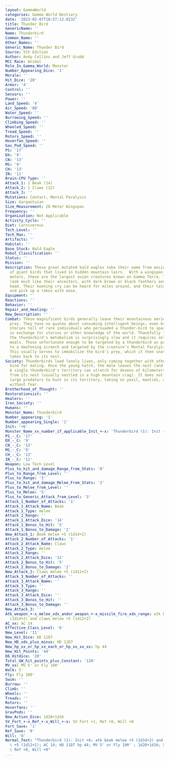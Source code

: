 ```yaml
---
layout: GammaWorld
categories: Gamma World Bestiary
date: '2023-02-07T18:57:12.023Z'
title: Thunder Bird
GenericName: ''
Name: Thunderbird
Common_Name: ''
Other_Names: ''
Generic_Name: Thunder Bird
Source: 5th Edition
Author: Andy Collins and Jeff Grubb
MCC Race: Animal
Role_In_Gamma_World: Monster
Number_Appearing_Dice: '1'
Morale: ''
Hit_Dice: '20'
Armor: '4'
Control: ''
Sensors: ''
Power: ''
Land_Speed: '4'
Air_Speed: '80'
Water_Speed: ''
Burrowing_Speed: ''
Climbing_Speed: ''
Wheeled_Speed: ''
Tread_Speed: ''
Rotors_Speed: ''
Hoverfan_Speed: ''
Gav_Pod_Speed: ''
PS: '17'
DX: '9'
CN: '13'
MS: '9'
CH: '13'
IN: '11'
Brain-CPU Type: ''
Attack_1: 1 Beak (14)
Attack_2: 1 Claws (12)
Attack_3: ''
Mutations: Contact, Mental Paralysis
Size: Gargantuian
Size_Measurement: 20 Meter Wingspan
Frequency: ''
Organization: Not Applicable
Activity_Cycle: ''
Diet: Carniverous
Tech_Level: ''
Tech_Max: ''
Artifacts: ''
Habitat: ''
Base_Stock: Bald Eagle
Robot_Classification: ''
Status: ''
Mission: ''
Description: These great mutated bald eagles take their name from ancient human stories
  of giant birds that lived in hidden mountain lairs.  With a wingspan of over 20
  meters, these are the largest avian creatures known on Gamma Terra. They otherwise
  look much like their ancestors, with dark brown or black feathers and a white-feathered
  head. Their keening cry can be heard for miles around, and their talons can grasp
  and pick up a rakox with ease.
Equipment: ''
Reactions: ''
Behavior: ''
Repair_and_Healing: ''
New_Description: ''
Combat: These magnificent birds generally leave their mountainous aeries only to hunt
  prey. They have no qualms about consuming intelligent beings, even humanoids, though
  stories tell of rare individuals who persuaded a thunder-bird to spare its life
  in exchange for stories or other knowledge of the world. Thankfully for their environment,
  the thunderbird's metabolism is surprisingly slow and it requires only infrequent
  meals. Those unfortunate enough to be targeted by a thunderbird as prey are subjected
  to a deafening screech and targeted by the creature's Mental Paralysis mutation.
  This usually serves to immobilize the bird's prey, which it then snatches up and
  takes back to its nest.
Society: Thunderbirds lead lonely lives, only coming together with others of their
  kind for mating. Once the young hatch, the male leaves the nest (and the area).
  A single thunderbird's territory can stretch for dozens of kilometers in all directions
  from its nest (usually nestled in a high mountain crag). It does not allow other
  large predators to hunt in its territory, taking on yexil, mantids, and even kamodos
  without fear.
Brotherhood_of_Thought: ''
Restorationsist: ''
Healers: ''
Iron_Society: ''
Humans: ''
Monster_Name: Thunderbird
Number_appearing: '1'
Number_appearing_Single: '1'
Init: '+6'
Monster_Name_xx_number_if_applicable_Init_+-x: 'Thunderbird (1): Init +6'
PS_-_C: '17'
DX_-_C: '9'
CN_-_C: '13'
MS_-_C: '9'
CH_-_C: '13'
IN_-_C: '11'
Weapon: Low Tech Level
Plus_to_hit_and_damage_Range_from_Stats: '0'
Plus_to_Range_from_Level: ''
Plus_to_Range: '3'
Plus_to_hit_and_damage_Melee_From_Stats: '2'
Plus_to_Melee_from_Level: ''
Plus_to_Melee: '5'
Plus_to_Generic_Attack_from_Level: '3'
Attack_1_Number_of_Attacks: '1'
Attack_1_Attack_Name: Beak
Attack_1_Type: melee
Attack_1_Range: ''
Attack_1_Attack_Dice: '14'
Attack_1_Bonus_to_Hit: '5'
Attack_1_Bonus_to_Damage: '2'
New_Attack_1: Beak melee +5 (1d14+2)
Attack_2_Number_of_Attacks: '1'
Attack_2_Attack_Name: Claws
Attack_2_Type: melee
Attack_2_Range: ''
Attack_2_Attack_Dice: '12'
Attack_2_Bonus_to_Hit: '5'
Attack_2_Bonus_to_Damage: '2'
New_Attack_2: Claws melee +5 (1d12+2)
Attack_3_Number_of_Attacks: ''
Attack_3_Attack_Name: ''
Attack_3_Type: ''
Attack_3_Range: ''
Attack_3_Attack_Dice: ''
Attack_3_Bonus_to_Hit: ''
Attack_3_Bonus_to_Damage: ''
New_Attack_3: ''
Atk_weapon_+-x_melee_xdx_andor_weapon_+-x_missile_fire_xdx_range: atk beak melee +5
  (1d14+2) and claws melee +5 (1d12+2)
AC_xx: AC 14
Effective_Class_Level: '6'
New_Level: '11'
New_Hit_Dice: HD 11D7
New_HD_xdx_plus_minus: HD 11D7
New_hp_xx_or_hp_xx_each_or_hp_xx_xx_xx: hp 44
New_Hit_Points: '44'
D6_Hitdice: '20'
Total_GW_hit_points_plus_Constant: '120'
MV_xx: MV 5' or Fly 100'
Walk: 5'
Fly: Fly 100'
Swim: ''
Burrow: ''
Climb: ''
Wheels: ''
Treads: ''
Rotors: ''
Hoverfans: ''
GravPods: ''
New_Action_Dice: 1d20+1d16
SV_Fort_+-x_Ref_+-x_Will_+-x: SV Fort +1, Ref +0, Will +0
Fort_Save: '1'
Ref_Save: '0'
Will: '0'
Normal_Text: "Thunderbird (1): Init +6; atk beak melee +5 (1d14+2) and claws melee\
  \ +5 (1d12+2); AC 14; HD 11D7 hp 44; MV 5' or Fly 100' ; 1d20+1d16; SV Fort +1,\
  \ Ref +0, Will +0"
...
```

